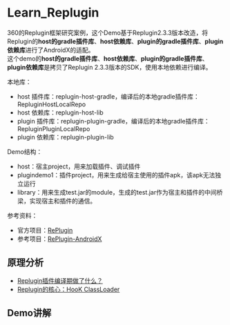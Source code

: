 # Learn_Replugin

360的Replugin框架研究案例，这个Demo基于Replugin2.3.3版本改造，将Replugin的**host的gradle插件库**、**host依赖库**、**plugin的gradle插件库**、**plugin依赖库**进行了AndroidX的适配。  
这个demo的**host的gradle插件库**、**host依赖库**、**plugin的gradle插件库**、**plugin依赖库**是拷贝了Replugin 2.3.3版本的SDK，使用本地依赖进行编译。

本地库：
* host 插件库：replugin-host-gradle，编译后的本地gradle插件库：RepluginHostLocalRepo
* host 依赖库：replugin-host-lib
* plugin 插件库：replugin-plugin-gradle，编译后的本地gradle插件库：RepluginPluginLocalRepo
* plugin 依赖库：replugin-plugin-lib

Demo结构：
* host：宿主project，用来加载插件、调试插件
* plugindemo1：插件project，用来生成给宿主使用的插件apk，该apk无法独立运行
* library：用来生成test.jar的module，生成的test.jar作为宿主和插件的中间桥梁，实现宿主和插件的通信。

参考资料：
* 官方项目：[RePlugin](https://github.com/Qihoo360/RePlugin)
* 参考项目：[RePlugin-AndroidX](https://github.com/froyohuang/RePlugin-AndroidX)


## 原理分析

* [Replugin插件编译期做了什么？](https://github.com/Qihoo360/RePlugin)
* [Replugin的核心：HooK ClassLoader](https://github.com/Qihoo360/RePlugin)

## Demo讲解
